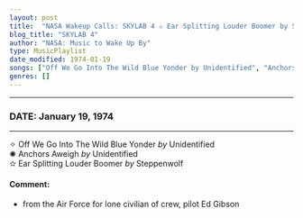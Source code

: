 ```yaml
---
layout: post
title:  "NASA Wakeup Calls: SKYLAB 4 ✫ Ear Splitting Louder Boomer by Steppenwolf ⊹ January 19, 1974"
blog_title: "SKYLAB 4"
author: "NASA: Music to Wake Up By"
type: MusicPlaylist
date_modified: 1974-01-19
songs: ["Off We Go Into The Wild Blue Yonder by Unidentified", "Anchors Aweigh by Unidentified", "Ear Splitting Louder Boomer by Steppenwolf"]
genres: []
---
```


----
### DATE: January 19, 1974
----
✧ Off We Go Into The Wild Blue Yonder *by* Unidentified    &nbsp;<br />
✺ Anchors Aweigh *by* Unidentified    &nbsp;<br />
✫ Ear Splitting Louder Boomer *by* Steppenwolf  

#### Comment:
* from the Air Force
for lone civilian of crew, pilot Ed Gibson



<br/>
<center>
	<a target="_blank"
	   href="https://twitter.com/intent/tweet?hashtags=Space,NASA,Playlist,NASAWakeupCalls,SpaceProgram&text=🚀 {{ page.author}}, '{{ page.songs.first }}' {{ page.title }}, {{ site.url }}{{ page.url }}&via=nasawakeupcalls"><i class="fab fa-twitter" title="Tweet this page" alt="Tweet this page" style="font-size: 1.3em;"></i></a>
	&nbsp; 	<i class="fas fa-user-astronaut" style="font-size: 1.5em;"></i> &nbsp;
    <a id="custom_amazon_link"
       type="amzn" search="#"
       category="popular music">
    <i class="fab fa-amazon" style="font-size: 1.3em;"></i></a>
</center>

<!-- Randomly resolve an individual entry from a song array -->
<script src="/assets/javascript/seedrandom.min.js"></script>
<script>
  var wake_me_up = ["Off We Go Into The Wild Blue Yonder by Unidentified", "Anchors Aweigh by Unidentified", "Ear Splitting Louder Boomer by Steppenwolf"];
  var prng = new Math.seedrandom();
  function randomSong() {
    song = wake_me_up[Math.floor(Math.random() * wake_me_up.length)];
    var amazon_link = document.getElementById("custom_amazon_link");
    amazon_link.setAttribute("search", song);
  }
  window.onload = randomSong();
</script>
